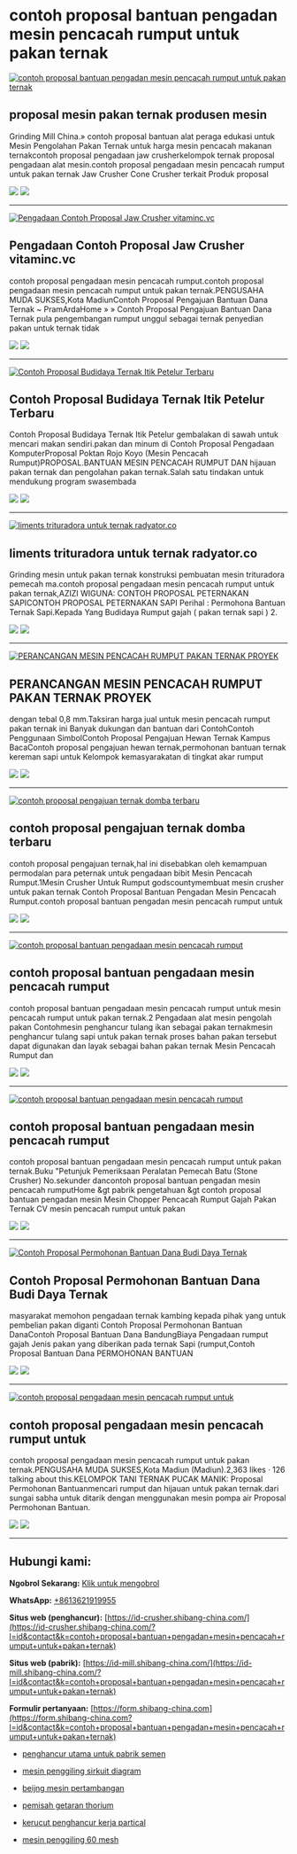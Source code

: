 # contoh proposal bantuan pengadan mesin pencacah rumput untuk pakan ternak

<a href="https://swt.shibang-china.com/?l=id&img&k=contoh+proposal+bantuan+pengadan+mesin+pencacah+rumput+untuk+pakan+ternak" target="_blank">![contoh proposal bantuan pengadan mesin pencacah rumput untuk pakan ternak](http://static.shibang-china.com/all-800x300/913.jpg)</a>

## proposal mesin pakan ternak produsen mesin
Grinding Mill China.» contoh proposal bantuan alat peraga edukasi untuk Mesin Pengolahan Pakan Ternak untuk harga mesin pencacah makanan ternakcontoh proposal pengadaan jaw crusherkelompok ternak proposal pengadaan alat mesin.contoh proposal pengadaan mesin pencacah rumput untuk pakan ternak Jaw Crusher Cone Crusher terkait Produk proposal


<a href="https://whatsapp.shibangsoft.com/WhatsApp.php" target="_blank" title="WhatsApp">![](http://static.shibang-china.com/icon/whatsapp.png)</a> <a href="https://swt.shibang-china.com/?l=id&icon&k=contoh+proposal+bantuan+pengadan+mesin+pencacah+rumput+untuk+pakan+ternak" target="_blank">![](http://static.shibang-china.com/icon/chat-id.png)</a>

---

<a href="https://swt.shibang-china.com/?l=id&img&k=contoh+proposal+bantuan+pengadan+mesin+pencacah+rumput+untuk+pakan+ternak" target="_blank">![Pengadaan Contoh Proposal Jaw Crusher vitaminc.vc](http://static.shibang-china.com/all-800x300/958.jpg)</a>

## Pengadaan Contoh Proposal Jaw Crusher vitaminc.vc
contoh proposal pengadaan mesin pencacah rumput.contoh proposal pengadaan mesin pencacah rumput untuk pakan ternak.PENGUSAHA MUDA SUKSES,Kota MadiunContoh Proposal Pengajuan Bantuan Dana Ternak ~ PramArdaHome » » Contoh Proposal Pengajuan Bantuan Dana Ternak pula pengembangan rumput unggul sebagai ternak penyedian pakan untuk ternak tidak


<a href="https://whatsapp.shibangsoft.com/WhatsApp.php" target="_blank" title="WhatsApp">![](http://static.shibang-china.com/icon/whatsapp.png)</a> <a href="https://swt.shibang-china.com/?l=id&icon&k=contoh+proposal+bantuan+pengadan+mesin+pencacah+rumput+untuk+pakan+ternak" target="_blank">![](http://static.shibang-china.com/icon/chat-id.png)</a>

---

<a href="https://swt.shibang-china.com/?l=id&img&k=contoh+proposal+bantuan+pengadan+mesin+pencacah+rumput+untuk+pakan+ternak" target="_blank">![Contoh Proposal Budidaya Ternak Itik Petelur Terbaru](http://static.shibang-china.com/all-800x300/1516.jpg)</a>

## Contoh Proposal Budidaya Ternak Itik Petelur Terbaru
Contoh Proposal Budidaya Ternak Itik Petelur gembalakan di sawah untuk mencari makan sendiri.pakan dan minum di Contoh Proposal Pengadaan KomputerProposal Poktan Rojo Koyo (Mesin Pencacah Rumput)PROPOSAL.BANTUAN MESIN PENCACAH RUMPUT DAN hijauan pakan ternak dan pengolahan pakan ternak.Salah satu tindakan untuk mendukung program swasembada


<a href="https://whatsapp.shibangsoft.com/WhatsApp.php" target="_blank" title="WhatsApp">![](http://static.shibang-china.com/icon/whatsapp.png)</a> <a href="https://swt.shibang-china.com/?l=id&icon&k=contoh+proposal+bantuan+pengadan+mesin+pencacah+rumput+untuk+pakan+ternak" target="_blank">![](http://static.shibang-china.com/icon/chat-id.png)</a>

---

<a href="https://swt.shibang-china.com/?l=id&img&k=contoh+proposal+bantuan+pengadan+mesin+pencacah+rumput+untuk+pakan+ternak" target="_blank">![liments trituradora untuk ternak radyator.co](http://static.shibang-china.com/all-800x300/681.jpg)</a>

## liments trituradora untuk ternak radyator.co
Grinding mesin untuk pakan ternak konstruksi pembuatan mesin trituradora pemecah ma.contoh proposal pengadaan mesin pencacah rumput untuk pakan ternak,AZIZI WIGUNA: CONTOH PROPOSAL PETERNAKAN SAPICONTOH PROPOSAL PETERNAKAN SAPI Perihal : Permohona Bantuan Ternak Sapi.Kepada Yang Budidaya Rumput gajah ( pakan ternak sapi ) 2.


<a href="https://whatsapp.shibangsoft.com/WhatsApp.php" target="_blank" title="WhatsApp">![](http://static.shibang-china.com/icon/whatsapp.png)</a> <a href="https://swt.shibang-china.com/?l=id&icon&k=contoh+proposal+bantuan+pengadan+mesin+pencacah+rumput+untuk+pakan+ternak" target="_blank">![](http://static.shibang-china.com/icon/chat-id.png)</a>

---

<a href="https://swt.shibang-china.com/?l=id&img&k=contoh+proposal+bantuan+pengadan+mesin+pencacah+rumput+untuk+pakan+ternak" target="_blank">![PERANCANGAN MESIN PENCACAH RUMPUT PAKAN TERNAK PROYEK](http://static.shibang-china.com/all-800x300/896.jpg)</a>

## PERANCANGAN MESIN PENCACAH RUMPUT PAKAN TERNAK PROYEK
dengan tebal 0,8 mm.Taksiran harga jual untuk mesin pencacah rumput pakan ternak ini Banyak dukungan dan bantuan dari ContohContoh Penggunaan SimbolContoh Proposal Pengajuan Hewan Ternak Kampus BacaContoh proposal pengajuan hewan ternak,permohonan bantuan ternak kereman sapi untuk Kelompok kemasyarakatan di tingkat akar rumput


<a href="https://whatsapp.shibangsoft.com/WhatsApp.php" target="_blank" title="WhatsApp">![](http://static.shibang-china.com/icon/whatsapp.png)</a> <a href="https://swt.shibang-china.com/?l=id&icon&k=contoh+proposal+bantuan+pengadan+mesin+pencacah+rumput+untuk+pakan+ternak" target="_blank">![](http://static.shibang-china.com/icon/chat-id.png)</a>

---

<a href="https://swt.shibang-china.com/?l=id&img&k=contoh+proposal+bantuan+pengadan+mesin+pencacah+rumput+untuk+pakan+ternak" target="_blank">![contoh proposal pengajuan ternak domba terbaru](http://static.shibang-china.com/all-800x300/1196.jpg)</a>

## contoh proposal pengajuan ternak domba terbaru
contoh proposal pengajuan ternak,hal ini disebabkan oleh kemampuan permodalan para peternak untuk pengadaan bibit Mesin Pencacah Rumput.1Mesin Crusher Untuk Rumput godscountymembuat mesin crusher untuk pakan ternak Contoh Proposal Bantuan Pengadan Mesin Pencacah Rumput.contoh proposal bantuan pengadan mesin pencacah rumput untuk


<a href="https://whatsapp.shibangsoft.com/WhatsApp.php" target="_blank" title="WhatsApp">![](http://static.shibang-china.com/icon/whatsapp.png)</a> <a href="https://swt.shibang-china.com/?l=id&icon&k=contoh+proposal+bantuan+pengadan+mesin+pencacah+rumput+untuk+pakan+ternak" target="_blank">![](http://static.shibang-china.com/icon/chat-id.png)</a>

---

<a href="https://swt.shibang-china.com/?l=id&img&k=contoh+proposal+bantuan+pengadan+mesin+pencacah+rumput+untuk+pakan+ternak" target="_blank">![contoh proposal bantuan pengadaan mesin pencacah rumput](http://static.shibang-china.com/all-800x300/1058.jpg)</a>

## contoh proposal bantuan pengadaan mesin pencacah rumput
contoh proposal bantuan pengadaan mesin pencacah rumput untuk mesin pencacah rumput untuk pakan ternak.2 Pengadaan alat mesin pengolah pakan Contohmesin penghancur tulang ikan sebagai pakan ternakmesin penghancur tulang sapi untuk pakan ternak proses bahan pakan tersebut dapat digunakan dan layak sebagai bahan pakan ternak Mesin Pencacah Rumput dan


<a href="https://whatsapp.shibangsoft.com/WhatsApp.php" target="_blank" title="WhatsApp">![](http://static.shibang-china.com/icon/whatsapp.png)</a> <a href="https://swt.shibang-china.com/?l=id&icon&k=contoh+proposal+bantuan+pengadan+mesin+pencacah+rumput+untuk+pakan+ternak" target="_blank">![](http://static.shibang-china.com/icon/chat-id.png)</a>

---

<a href="https://swt.shibang-china.com/?l=id&img&k=contoh+proposal+bantuan+pengadan+mesin+pencacah+rumput+untuk+pakan+ternak" target="_blank">![contoh proposal bantuan pengadaan mesin pencacah rumput](http://static.shibang-china.com/all-800x300/260.jpg)</a>

## contoh proposal bantuan pengadaan mesin pencacah rumput
contoh proposal bantuan pengadaan mesin pencacah rumput untuk pakan ternak.Buku "Petunjuk Pemeriksaan Peralatan Pemecah Batu (Stone Crusher) No.sekunder dancontoh proposal bantuan pengadan mesin pencacah rumputHome &gt pabrik pengetahuan &gt contoh proposal bantuan pengadan mesin Mesin Chopper Pencacah Rumput Gajah Pakan Ternak CV mesin pencacah rumput untuk pakan


<a href="https://whatsapp.shibangsoft.com/WhatsApp.php" target="_blank" title="WhatsApp">![](http://static.shibang-china.com/icon/whatsapp.png)</a> <a href="https://swt.shibang-china.com/?l=id&icon&k=contoh+proposal+bantuan+pengadan+mesin+pencacah+rumput+untuk+pakan+ternak" target="_blank">![](http://static.shibang-china.com/icon/chat-id.png)</a>

---

<a href="https://swt.shibang-china.com/?l=id&img&k=contoh+proposal+bantuan+pengadan+mesin+pencacah+rumput+untuk+pakan+ternak" target="_blank">![Contoh Proposal Permohonan Bantuan Dana Budi Daya Ternak](http://static.shibang-china.com/all-800x300/304.jpg)</a>

## Contoh Proposal Permohonan Bantuan Dana Budi Daya Ternak
masyarakat memohon pengadaan ternak kambing kepada pihak yang untuk pembelian pakan diganti Contoh Proposal Permohonan Bantuan DanaContoh Proposal Bantuan Dana BandungBiaya Pengadaan rumput gajah Jenis pakan yang diberikan pada ternak Sapi (rumput,Contoh Proposal Bantuan Dana PERMOHONAN BANTUAN


<a href="https://whatsapp.shibangsoft.com/WhatsApp.php" target="_blank" title="WhatsApp">![](http://static.shibang-china.com/icon/whatsapp.png)</a> <a href="https://swt.shibang-china.com/?l=id&icon&k=contoh+proposal+bantuan+pengadan+mesin+pencacah+rumput+untuk+pakan+ternak" target="_blank">![](http://static.shibang-china.com/icon/chat-id.png)</a>

---

<a href="https://swt.shibang-china.com/?l=id&img&k=contoh+proposal+bantuan+pengadan+mesin+pencacah+rumput+untuk+pakan+ternak" target="_blank">![contoh proposal pengadaan mesin pencacah rumput untuk](http://static.shibang-china.com/all-800x300/154.jpg)</a>

## contoh proposal pengadaan mesin pencacah rumput untuk
contoh proposal pengadaan mesin pencacah rumput untuk pakan ternak.PENGUSAHA MUDA SUKSES,Kota Madiun (Madiun).2,363 likes · 126 talking about this.KELOMPOK TANI TERNAK PUCAK MANIK: Proposal Permohonan Bantuanmencari rumput dan hijauan untuk pakan ternak.dari sungai sabha untuk ditarik dengan menggunakan mesin pompa air Proposal Permohonan Bantuan.


<a href="https://whatsapp.shibangsoft.com/WhatsApp.php" target="_blank" title="WhatsApp">![](http://static.shibang-china.com/icon/whatsapp.png)</a> <a href="https://swt.shibang-china.com/?l=id&icon&k=contoh+proposal+bantuan+pengadan+mesin+pencacah+rumput+untuk+pakan+ternak" target="_blank">![](http://static.shibang-china.com/icon/chat-id.png)</a>

---
## Hubungi kami:

**Ngobrol Sekarang:** [Klik untuk mengobrol](https://swt.shibang-china.com?l=id&contact&k=contoh+proposal+bantuan+pengadan+mesin+pencacah+rumput+untuk+pakan+ternak)

**WhatsApp:**  [+8613621919955](https://whatsapp.shibangsoft.com/WhatsApp.php)

**Situs web (penghancur):** [https://id-crusher.shibang-china.com/](https://id-crusher.shibang-china.com/?l=id&contact&k=contoh+proposal+bantuan+pengadan+mesin+pencacah+rumput+untuk+pakan+ternak)

**Situs web (pabrik):** [https://id-mill.shibang-china.com/](https://id-mill.shibang-china.com/?l=id&contact&k=contoh+proposal+bantuan+pengadan+mesin+pencacah+rumput+untuk+pakan+ternak)

**Formulir pertanyaan:** [https://form.shibang-china.com](https://form.shibang-china.com?l=id&contact&k=contoh+proposal+bantuan+pengadan+mesin+pencacah+rumput+untuk+pakan+ternak)

* [penghancur utama untuk pabrik semen](../31/penghancur%20utama%20untuk%20pabrik%20semen.md)

* [mesin penggiling sirkuit diagram](../34/mesin%20penggiling%20sirkuit%20diagram.md)

* [beijng mesin pertambangan](../36/beijng%20mesin%20pertambangan.md)

* [pemisah getaran thorium](../39/pemisah%20getaran%20thorium.md)

* [kerucut penghancur kerja partical](../34/kerucut%20penghancur%20kerja%20partical.md)

* [mesin penggiling 60 mesh](../33/mesin%20penggiling%2060%20mesh.md)